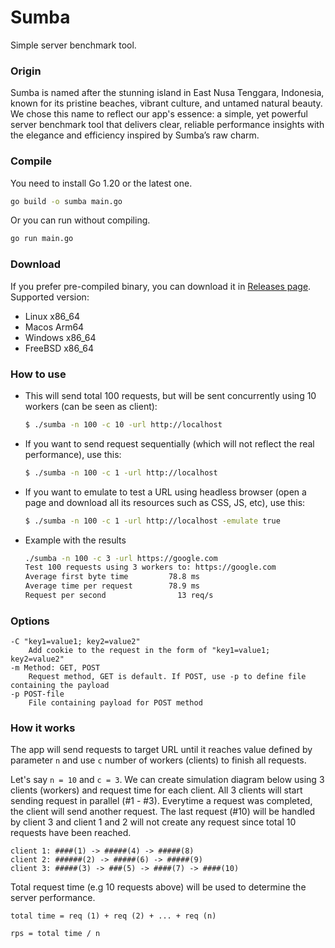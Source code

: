 # Sumba
Simple server benchmark tool.

### Origin
Sumba is named after the stunning island in East Nusa Tenggara, Indonesia,
known for its pristine beaches, vibrant culture, and untamed natural beauty.
We chose this name to reflect our app's essence: a simple, yet powerful server
benchmark tool that delivers clear, reliable performance insights with the
elegance and efficiency inspired by Sumba’s raw charm.



### Compile
You need to install Go 1.20 or the latest one.

```bash
go build -o sumba main.go
```

Or you can run without compiling.
```bash
go run main.go
```

### Download
If you prefer pre-compiled binary, you can download it in [Releases page](https://github.com/dukenmarga/sumba/releases). Supported version:
- Linux x86_64
- Macos Arm64
- Windows x86_64
- FreeBSD x86_64

### How to use

* This will send total 100 requests, but will be sent concurrently using 10 workers (can be seen as client):
    ```bash
    $ ./sumba -n 100 -c 10 -url http://localhost
    ```

* If you want to send request sequentially (which will not reflect the real performance), use this:
    ```bash
    $ ./sumba -n 100 -c 1 -url http://localhost
    ```

* If you want to emulate to test a URL using headless browser (open a page and download all its resources such as CSS, JS, etc), use this:
    ```bash
    $ ./sumba -n 100 -c 1 -url http://localhost -emulate true
    ```


* Example with the results
    ```bash
    ./sumba -n 100 -c 3 -url https://google.com
    Test 100 requests using 3 workers to: https://google.com
    Average first byte time         78.8 ms
    Average time per request        78.9 ms
    Request per second                13 req/s
    ```

### Options

```
-C "key1=value1; key2=value2"
    Add cookie to the request in the form of "key1=value1; key2=value2"
-m Method: GET, POST
    Request method, GET is default. If POST, use -p to define file containing the payload
-p POST-file
    File containing payload for POST method
```

### How it works
The app will send requests to target URL until it reaches value defined by parameter `n`
and use `c` number of workers (clients) to finish all requests.

Let's say `n = 10` and `c = 3`. We can create simulation diagram below using 3 clients (workers)
and request time for each client. All 3 clients will start sending request in parallel (#1 - #3). Everytime a request was completed, the client will send another request.
The last request (#10) will be handled by client 3 and client 1 and 2 will not create any
request since total 10 requests have been reached.

```
client 1: ####(1) -> #####(4) -> #####(8)
client 2: ######(2) -> #####(6) -> #####(9)
client 3: #####(3) -> ###(5) -> ####(7) -> ####(10)
```

Total request time (e.g 10 requests above) will be used to determine the server performance.

```
total time = req (1) + req (2) + ... + req (n)

rps = total time / n
```